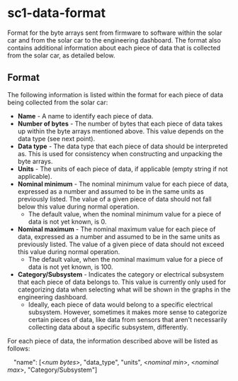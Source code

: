 # sc1-data-format
Format for the byte arrays sent from firmware to software within the solar car and from the solar car to the engineering dashboard. The format also contains additional information about each piece of data that is collected from the solar car, as detailed below.

## Format
The following information is listed within the format for each piece of data being collected from the solar car:
* <b>Name</b> - A name to identify each piece of data.
* <b>Number of bytes</b> - The number of bytes that each piece of data takes up within the byte arrays mentioned above. This value depends on the data type (see next point).
* <b>Data type</b> - The data type that each piece of data should be interpreted as. This is used for consistency when constructing and unpacking the byte arrays.
* <b>Units</b> - The units of each piece of data, if applicable (empty string if not applicable).
* <b>Nominal minimum</b> - The nominal minimum value for each piece of data, expressed as a number and assumed to be in the same units as previously listed. The value of a given piece of data should not fall below this value during normal operation.
  * The default value, when the nominal minimum value for a piece of data is not yet known, is 0.
* <b>Nominal maximum</b> - The nominal maximum value for each piece of data, expressed as a number and assumed to be in the same units as previously listed. The value of a given piece of data should not exceed this value during normal operation.
  * The default value, when the nominal maximum value for a piece of data is not yet known, is 100.
* <b>Category/Subsystem</b> - Indicates the category or electrical subsystem that each piece of data belongs to. This value is currently only used for categorizing data when selecting what will be shown in the graphs in the engineering dashboard.
  * Ideally, each piece of data would belong to a specific electrical subsystem. However, sometimes it makes more sense to categorize certain pieces of data, like data from sensors that aren't necessarily collecting data about a specific subsystem, differently.

For each piece of data, the information described above will be listed as follows:

&emsp;"name": [\<<i>num bytes</i>\>, "data_type", "units", \<<i>nominal min</i>\>, \<<i>nominal max</i>\>, "Category/Subsystem"]
